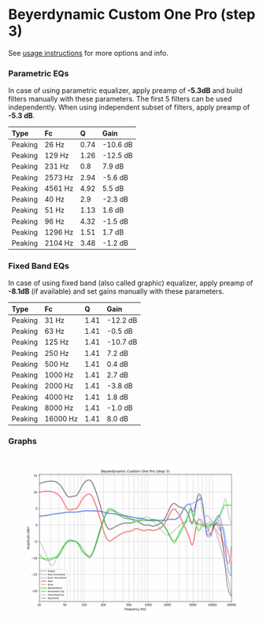 # Beyerdynamic Custom One Pro (step 3)
See [usage instructions](https://github.com/jaakkopasanen/AutoEq#usage) for more options and info.

### Parametric EQs
In case of using parametric equalizer, apply preamp of **-5.3dB** and build filters manually
with these parameters. The first 5 filters can be used independently.
When using independent subset of filters, apply preamp of **-5.3 dB**.

| Type    | Fc      |    Q | Gain     |
|:--------|:--------|:-----|:---------|
| Peaking | 26 Hz   | 0.74 | -10.6 dB |
| Peaking | 129 Hz  | 1.26 | -12.5 dB |
| Peaking | 231 Hz  | 0.8  | 7.9 dB   |
| Peaking | 2573 Hz | 2.94 | -5.6 dB  |
| Peaking | 4561 Hz | 4.92 | 5.5 dB   |
| Peaking | 40 Hz   | 2.9  | -2.3 dB  |
| Peaking | 51 Hz   | 1.13 | 1.6 dB   |
| Peaking | 96 Hz   | 4.32 | -1.5 dB  |
| Peaking | 1296 Hz | 1.51 | 1.7 dB   |
| Peaking | 2104 Hz | 3.48 | -1.2 dB  |

### Fixed Band EQs
In case of using fixed band (also called graphic) equalizer, apply preamp of **-8.1dB**
(if available) and set gains manually with these parameters.

| Type    | Fc       |    Q | Gain     |
|:--------|:---------|:-----|:---------|
| Peaking | 31 Hz    | 1.41 | -12.2 dB |
| Peaking | 63 Hz    | 1.41 | -0.5 dB  |
| Peaking | 125 Hz   | 1.41 | -10.7 dB |
| Peaking | 250 Hz   | 1.41 | 7.2 dB   |
| Peaking | 500 Hz   | 1.41 | 0.4 dB   |
| Peaking | 1000 Hz  | 1.41 | 2.7 dB   |
| Peaking | 2000 Hz  | 1.41 | -3.8 dB  |
| Peaking | 4000 Hz  | 1.41 | 1.8 dB   |
| Peaking | 8000 Hz  | 1.41 | -1.0 dB  |
| Peaking | 16000 Hz | 1.41 | 8.0 dB   |

### Graphs
![](./Beyerdynamic%20Custom%20One%20Pro%20(step%203).png)